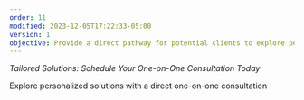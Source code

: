 ```yaml
---
order: 11
modified: 2023-12-05T17:22:33-05:00
version: 1
objective: Provide a direct pathway for potential clients to explore personalized solutions, encouraging deeper engagement.
---
```

_Tailored Solutions: Schedule Your One-on-One Consultation Today_

Explore personalized solutions with a direct one-on-one consultation